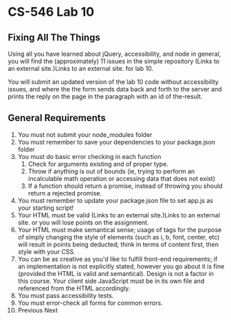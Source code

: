 # CS-546 Lab 10

## Fixing All The Things

Using all you have learned about jQuery, accessibility, and node in general, you will find the (approximately) 11 issues in the simple repository (Links to an external site.)Links to an external site. for lab 10.

You will submit an updated version of the lab 10 code without accessibility issues, and where the the form sends data back and forth to the server and prints the reply on the page in the paragraph with an id of the-result.

## General Requirements

1. You must not submit your node_modules folder
2. You must remember to save your dependencies to your package.json folder
3. You must do basic error checking in each function
    1. Check for arguments existing and of proper type.
    2. Throw if anything is out of bounds (ie, trying to perform an incalculable math operation or accessing data that does not exist)
    3. If a function should return a promise, instead of throwing you should return a rejected promise.
4. You must remember to update your package.json file to set app.js as your starting script!
5. Your HTML must be valid (Links to an external site.)Links to an external site. or you will lose points on the assignment.
6. Your HTML must make semantical sense; usage of tags for the purpose of simply changing the style of elements (such as i, b, font, center, etc) will result in points being deducted; think in terms of content first, then style with your CSS.
7. You can be as creative as you'd like to fulfill front-end requirements; if an implementation is not explicitly stated, however you go about it is fine (provided the HTML is valid and semantical). Design is not a factor in this course.
Your client side JavaScript must be in its own file and referenced from the HTML accordingly.
8. You must pass accessibility tests.
9. You must error-check all forms for common errors.
10. Previous Next
